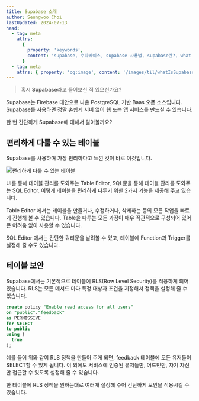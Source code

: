 ```yaml
---
title: Supabase 소개
author: Seungwoo Choi
lastUpdated: 2024-07-13
head:
  - tag: meta
    attrs:
      {
        property: 'keywords',
        content: 'supabase, 수파베이스, supabase 사용법, supabase란?, what is supabase',
      }
  - tag: meta
    attrs: { property: 'og:image', content: '/images/til/whatIsSupabase.webp' }
---
```


> 혹시 **Supabase**라고 들어보신 적 있으신가요?

Supabase는 Firebase 대안으로 나온 PostgreSQL 기반 Baas 오픈 소스입니다. Supabase를 사용하면 정말 손쉽게 서버 없이 웹 또는 앱 서비스를 만드실 수 있습니다.

한 번 간단하게 Supabase에 대해서 알아볼까요?

## 편리하게 다룰 수 있는 테이블

Supabase를 사용하며 가장 편리하다고 느낀 것이 바로 이것입니다.

![편리하게 다룰 수 있는 테이블](/images/til/whatIsSupabase/image1.webp)

UI를 통해 테이블 관리를 도와주는 Table Editor, SQL문을 통해 테이블 관리를 도와주는 SQL Editor. 이렇게 테이블을 편리하게 다루기 위한 2가지 기능을 제공해 주고 있습니다.

Table Editor 에서는 테이블을 만들거나, 수정하거나, 삭제하는 등의 모든 작업을 빠르게 진행해 볼 수 있습니다. Table을 다루는 모든 과정이 매우 직관적으로 구성되어 있어 큰 어려움 없이 사용할 수 있습니다.

SQL Editor 에서는 간단한 쿼리문을 날려볼 수 있고, 테이블에 Function과 Trigger를 설정해 줄 수도 있습니다.

## 테이블 보안

Supabase에서는 기본적으로 테이블에 RLS(Row Level Security)를 적용하게 되어 있습니다. RLS는 모든 메서드 마다 특정 대상과 조건을 지정해서 정책을 설정해 줄 수 있습니다.

```sql
create policy "Enable read access for all users"
on "public"."feedback"
as PERMISSIVE
for SELECT
to public
using (
  true
);
```

예를 들어 위와 같이 RLS 정책을 만들어 주게 되면, feedback 테이블에 모든 유저들이 SELECT할 수 있게 됩니다.
이 외에도 서비스에 인증된 유저들만, 어드민만, 자기 자신만 접근할 수 있도록 설정해 줄 수 있습니다.

한 테이블에 RLS 정책을 원하는대로 여러개 설정해 주어 간단하게 보안을 적용시킬 수 있습니다.
